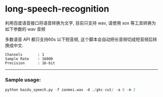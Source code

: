 # long-speech-recognition

利用百度语音接口将语音转换为文字, 目前只支持 wav, 请使用 sox 等工具转换为如下参数的 wav 音频

多数语音 API 都只支持60s 以下短音频, 这个脚本会自动把长音频切成短音频后转换成中文.


```
Channels       : 1
Sample Rate    : 16000
Precision      : 16-bit
```

---
### Sample usage:

```python
python baidu_speech.py -f zanmei.wav -d ./gkc-cut/ -a 0 -m 2
```
